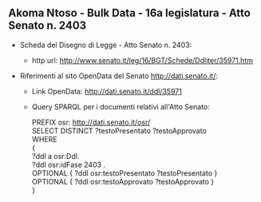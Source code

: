 ## Akoma Ntoso - Bulk Data - 16a legislatura - Atto Senato n. 2403 ##

* Scheda del Disegno di Legge - Atto Senato n. 2403:
	* http url: http://www.senato.it/leg/16/BGT/Schede/Ddliter/35971.htm

* Riferimenti al sito OpenData del Senato http://dati.senato.it/:
	* Link OpenData: http://dati.senato.it/ddl/35971
	* Query SPARQL per i documenti relativi all'Atto Senato:

        PREFIX osr: <http://dati.senato.it/osr/>  
		SELECT DISTINCT ?testoPresentato ?testoApprovato  
		WHERE  
		{  
		    ?ddl a osr:Ddl.  
		    ?ddl osr:idFase 2403 .  
		    OPTIONAL { ?ddl osr:testoPresentato ?testoPresentato }  
		    OPTIONAL { ?ddl osr:testoApprovato ?testoApprovato }  
		}
		